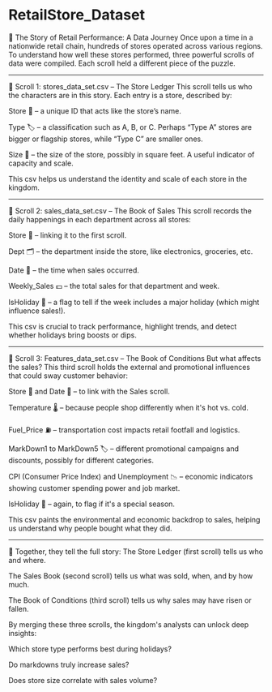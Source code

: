 # RetailStore_Dataset
🛒 The Story of Retail Performance: A Data Journey
Once upon a time in a nationwide retail chain, hundreds of stores operated across various regions. To understand how well these stores performed, three powerful scrolls of data were compiled. Each scroll held a different piece of the puzzle.
 **************************************
📜 Scroll 1: stores_data_set.csv – The Store Ledger
This scroll tells us who the characters are in this story. Each entry is a store, described by:

Store 🏪 – a unique ID that acts like the store’s name.

Type 🏷️ – a classification such as A, B, or C. Perhaps “Type A” stores are bigger or flagship stores, while “Type C” are smaller ones.

Size 📏 – the size of the store, possibly in square feet. A useful indicator of capacity and scale.

This csv  helps us understand the identity and scale of each store in the kingdom.
************************************************
📜 Scroll 2: sales_data_set.csv – The Book of Sales
This scroll records the daily happenings in each department across all stores:

Store 🏪 – linking it to the first scroll.

Dept 🗂️ – the department inside the store, like electronics, groceries, etc.

Date 📆 – the time when sales occurred.

Weekly_Sales 💵 – the total sales for that department and week.

IsHoliday 🎉 – a flag to tell if the week includes a major holiday (which might influence sales!).

This csv  is crucial to track performance, highlight trends, and detect whether holidays bring boosts or dips.
*******************************************************

📜 Scroll 3: Features_data_set.csv – The Book of Conditions
But what affects the sales? This third scroll holds the external and promotional influences that could sway customer behavior:

Store 🏪 and Date 📆 – to link with the Sales scroll.

Temperature 🌡️ – because people shop differently when it's hot vs. cold.

Fuel_Price ⛽ – transportation cost impacts retail footfall and logistics.

MarkDown1 to MarkDown5 🏷️ – different promotional campaigns and discounts, possibly for different categories.

CPI (Consumer Price Index) and Unemployment 📉 – economic indicators showing customer spending power and job market.

IsHoliday 🎊 – again, to flag if it's a special season.

This csv paints the environmental and economic backdrop to sales, helping us understand why people bought what they did.
******************************************************************

🧠 Together, they tell the full story:
The Store Ledger (first scroll) tells us who and where.

The Sales Book (second scroll) tells us what was sold, when, and by how much.

The Book of Conditions (third scroll) tells us why sales may have risen or fallen.

By merging these three scrolls, the kingdom's analysts can unlock deep insights:

Which store type performs best during holidays?

Do markdowns truly increase sales?

Does store size correlate with sales volume?
